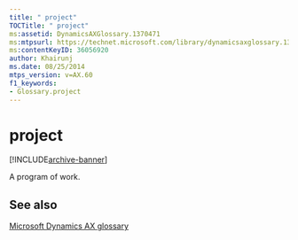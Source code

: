 ```yaml
---
title: " project"
TOCTitle: " project"
ms:assetid: DynamicsAXGlossary.1370471
ms:mtpsurl: https://technet.microsoft.com/library/dynamicsaxglossary.1370471(v=AX.60)
ms:contentKeyID: 36056920
author: Khairunj
ms.date: 08/25/2014
mtps_version: v=AX.60
f1_keywords:
- Glossary.project
---
```


# project


[!INCLUDE[archive-banner](includes/archive-banner.md)]

A program of work.

## See also

[Microsoft Dynamics AX glossary](glossary/microsoft-dynamics-ax-glossary.md)

  


